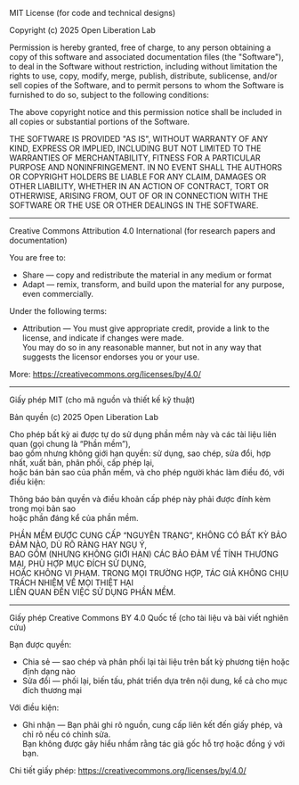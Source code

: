 MIT License (for code and technical designs)

Copyright (c) 2025 Open Liberation Lab

Permission is hereby granted, free of charge, to any person obtaining a copy
of this software and associated documentation files (the "Software"), to deal
in the Software without restriction, including without limitation the rights
to use, copy, modify, merge, publish, distribute, sublicense, and/or sell
copies of the Software, and to permit persons to whom the Software is
furnished to do so, subject to the following conditions:

The above copyright notice and this permission notice shall be included in all
copies or substantial portions of the Software.

THE SOFTWARE IS PROVIDED "AS IS", WITHOUT WARRANTY OF ANY KIND, EXPRESS OR
IMPLIED, INCLUDING BUT NOT LIMITED TO THE WARRANTIES OF MERCHANTABILITY,
FITNESS FOR A PARTICULAR PURPOSE AND NONINFRINGEMENT. IN NO EVENT SHALL THE
AUTHORS OR COPYRIGHT HOLDERS BE LIABLE FOR ANY CLAIM, DAMAGES OR OTHER
LIABILITY, WHETHER IN AN ACTION OF CONTRACT, TORT OR OTHERWISE, ARISING FROM,
OUT OF OR IN CONNECTION WITH THE SOFTWARE OR THE USE OR OTHER DEALINGS IN THE
SOFTWARE.

---

Creative Commons Attribution 4.0 International (for research papers and documentation)

You are free to:

- Share — copy and redistribute the material in any medium or format  
- Adapt — remix, transform, and build upon the material for any purpose, even commercially.

Under the following terms:

- Attribution — You must give appropriate credit, provide a link to the license, and indicate if changes were made.  
You may do so in any reasonable manner, but not in any way that suggests the licensor endorses you or your use.

More: https://creativecommons.org/licenses/by/4.0/

---

Giấy phép MIT (cho mã nguồn và thiết kế kỹ thuật)

Bản quyền (c) 2025 Open Liberation Lab

Cho phép bất kỳ ai được tự do sử dụng phần mềm này và các tài liệu liên quan (gọi chung là “Phần mềm”),  
bao gồm nhưng không giới hạn quyền: sử dụng, sao chép, sửa đổi, hợp nhất, xuất bản, phân phối, cấp phép lại,  
hoặc bán bản sao của phần mềm, và cho phép người khác làm điều đó, với điều kiện:

Thông báo bản quyền và điều khoản cấp phép này phải được đính kèm trong mọi bản sao  
hoặc phần đáng kể của phần mềm.

PHẦN MỀM ĐƯỢC CUNG CẤP “NGUYÊN TRẠNG”, KHÔNG CÓ BẤT KỲ BẢO ĐẢM NÀO, DÙ RÕ RÀNG HAY NGỤ Ý,  
BAO GỒM (NHƯNG KHÔNG GIỚI HẠN) CÁC BẢO ĐẢM VỀ TÍNH THƯƠNG MẠI, PHÙ HỢP MỤC ĐÍCH SỬ DỤNG,  
HOẶC KHÔNG VI PHẠM. TRONG MỌI TRƯỜNG HỢP, TÁC GIẢ KHÔNG CHỊU TRÁCH NHIỆM VỀ MỌI THIỆT HẠI  
LIÊN QUAN ĐẾN VIỆC SỬ DỤNG PHẦN MỀM.

---

Giấy phép Creative Commons BY 4.0 Quốc tế (cho tài liệu và bài viết nghiên cứu)

Bạn được quyền:

- Chia sẻ — sao chép và phân phối lại tài liệu trên bất kỳ phương tiện hoặc định dạng nào  
- Sửa đổi — phối lại, biến tấu, phát triển dựa trên nội dung, kể cả cho mục đích thương mại

Với điều kiện:

- Ghi nhận — Bạn phải ghi rõ nguồn, cung cấp liên kết đến giấy phép, và chỉ rõ nếu có chỉnh sửa.  
Bạn không được gây hiểu nhầm rằng tác giả gốc hỗ trợ hoặc đồng ý với bạn.

Chi tiết giấy phép: https://creativecommons.org/licenses/by/4.0/

